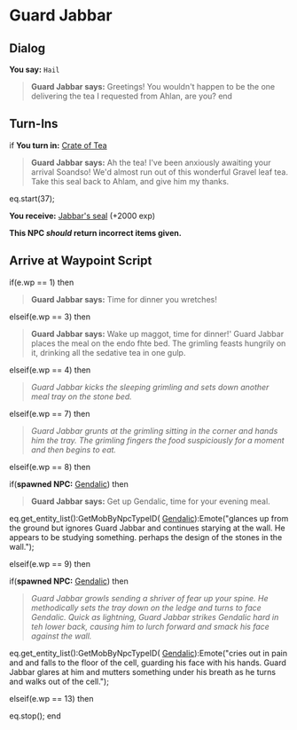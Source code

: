 # Guard Jabbar
## Dialog

**You say:** `Hail`



>**Guard Jabbar says:** Greetings! You wouldn't happen to be the one delivering the tea I requested from Ahlan, are you?
end

## Turn-Ins



if **You turn in:** [Crate of Tea](/item/31766)


>**Guard Jabbar says:** Ah the tea! I've been anxiously awaiting your arrival Soandso! We'd almost run out of this wonderful Gravel leaf tea. Take this seal back to Ahlam, and give him my thanks.


eq.start(37);


 **You receive:**  [Jabbar's seal](/item/31775) (+2000 exp)

**This NPC *should* return incorrect items given.**

## Arrive at Waypoint Script

if(e.wp == 1) then


>**Guard Jabbar says:** Time for dinner you wretches!

elseif(e.wp == 3) then


>**Guard Jabbar says:** Wake up maggot, time for dinner!' Guard Jabbar places the meal on the endo fhte bed. The grimling feasts hungrily on it, drinking all the sedative tea in one gulp.

elseif(e.wp == 4) then


>*Guard Jabbar kicks the sleeping grimling and sets down another meal tray on the stone bed.*

elseif(e.wp == 7) then


>*Guard Jabbar grunts at the grimling sitting in the corner and hands him the tray. The grimling fingers the food suspiciously for a moment and then begins to eat.*

elseif(e.wp == 8) then


if(**spawned NPC:**  [Gendalic](/npc/155209)) then



>**Guard Jabbar says:** Get up Gendalic, time for your evening meal.



eq.get_entity_list():GetMobByNpcTypeID( [Gendalic](/npc/155209)):Emote("glances up from the ground but ignores Guard Jabbar and continues starying at the wall. He appears to be studying something. perhaps the design of the stones in the wall.");


elseif(e.wp == 9) then


if(**spawned NPC:**  [Gendalic](/npc/155209)) then



>*Guard Jabbar growls sending a shriver of fear up your spine. He methodically sets the tray down on the ledge and turns to face Gendalic. Quick as lightning, Guard Jabbar strikes Gendalic hard in teh lower back, causing him to lurch forward and smack his face against the wall.*



eq.get_entity_list():GetMobByNpcTypeID( [Gendalic](/npc/155209)):Emote("cries out in pain and  and falls to the floor of the cell, guarding his face with his hands.  Guard Jabbar glares at him and mutters something under his breath as he turns and walks out of the cell.");


elseif(e.wp == 13) then


eq.stop();
end
